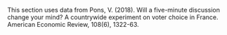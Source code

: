This section uses data from Pons, V. (2018). Will a five-minute discussion change your mind? A countrywide experiment on voter choice in France. American Economic Review, 108(6), 1322-63.
